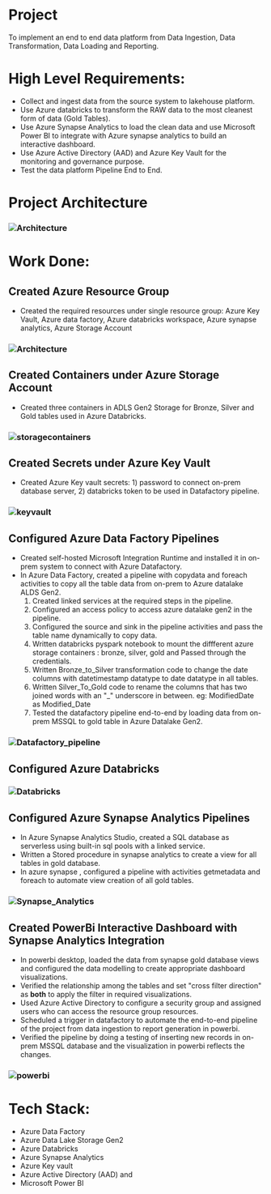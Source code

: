 # Project
To implement an end to end data platform from Data Ingestion, Data Transformation, Data Loading and Reporting. 

# High Level Requirements:
- Collect and ingest data from the source system to lakehouse platform.
- Use Azure databricks to transform the RAW data to the most cleanest form of data (Gold Tables).
- Use Azure Synapse Analytics to load the clean data and use Microsoft Power BI to integrate with Azure synapse analytics to build an interactive dashboard.
- Use Azure Active Directory (AAD) and Azure Key Vault for the monitoring and governance purpose.
- Test the data platform Pipeline End to End.
  
# Project Architecture
### ![Architecture](assets/Project_Architecture.png)

# Work Done:
## Created Azure Resource Group
- Created the required resources under single resource group: Azure Key Vault, Azure data factory, Azure databricks workspace, Azure synapse analytics, Azure Storage Account
### ![Architecture](assets/resourcegroup.png)


## Created Containers under Azure Storage Account
- Created three containers in ADLS Gen2 Storage for Bronze, Silver and Gold tables used in Azure Databricks.
### ![storagecontainers](assets/storagecontainers.png)


## Created Secrets under Azure Key Vault
- Created Azure Key vault secrets: 1) password to connect on-prem database server, 2) databricks token to be used in Datafactory pipeline. 
### ![keyvault](assets/keyvault.png)


## Configured Azure Data Factory Pipelines
- Created self-hosted Microsoft Integration Runtime and installed it in on-prem system to connect with Azure Datafactory.
- In Azure Data Factory, created a pipeline with copydata and foreach activities to copy all the table data from on-prem to Azure datalake ALDS Gen2.
    1. Created linked services at the required steps in the pipeline.
    2. Configured an access policy to access azure datalake gen2 in the pipeline.
    3. Configured the source and sink in the pipeline activities and pass the table name dynamically to copy data.
    4. Written databricks pyspark notebook to mount the diffferent azure storage containers : bronze, silver, gold and Passed through the credentials.
    5. Written Bronze_to_Silver transformation code to change the date columns with datetimestamp datatype to date datatype in all tables.
    6. Written Silver_To_Gold code to rename the columns that has two joined words with an "_" underscore in between. eg: ModifiedDate as Modified_Date
    7. Tested the datafactory pipeline end-to-end by loading data from on-prem MSSQL to gold table in Azure Datalake Gen2.
  
### ![Datafactory_pipeline](assets/Datafactory_pipeline.png)


## Configured Azure Databricks
### ![Databricks](assets/azuredatabricks.png)


## Configured Azure Synapse Analytics Pipelines
- In Azure Synapse Analytics Studio, created a SQL database as serverless using built-in sql pools with a linked service.
- Written a Stored procedure in synapse analytics to create a view for all tables in gold database.
- In azure synapse , configured a pipeline with activities getmetadata and foreach to automate view creation of all gold tables.
### ![Synapse_Analytics](assets/synapse_pipeline.png)


## Created PowerBi Interactive Dashboard with Synapse Analytics Integration
- In powerbi desktop, loaded the data from synapse gold database views and configured the data modelling to create appropriate dashboard visualizations.
- Verified the relationship among the tables and set "cross filter direction" as **both** to apply the filter in required visualizations.
- Used Azure Active Directory to configure a security group and assigned users who can access the resource group resources.
- Scheduled a trigger in datafactory to automate the end-to-end pipeline of the project from data ingestion to report generation in powerbi.
- Verified the pipeline by doing a testing of inserting new records in on-prem MSSQL database and the visualization in powerbi reflects the changes.

### ![powerbi](assets/powerbi.png)

# Tech Stack:
- Azure Data Factory
- Azure Data Lake Storage Gen2
- Azure Databricks
- Azure Synapse Analytics
- Azure Key vault
- Azure Active Directory (AAD) and
- Microsoft Power BI
